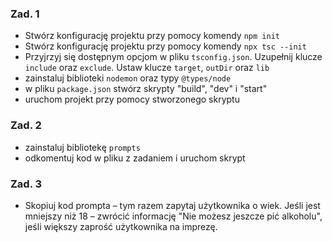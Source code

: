 ### Zad. 1 ###

- Stwórz konfigurację projektu przy pomocy komendy `npm init`
- Stwórz konfigurację projektu przy pomocy komendy `npx tsc --init`
- Przyjrzyj się dostępnym opcjom w pliku `tsconfig.json`. Uzupełnij klucze `include` oraz  `exclude`. Ustaw klucze `target`, `outDir` oraz `lib`
- zainstaluj biblioteki `nodemon` oraz typy `@types/node`
- w pliku `package.json` stwórz skrypty "build", "dev" i "start"
- uruchom projekt przy pomocy stworzonego skryptu


### Zad. 2 ###

- zainstaluj bibliotekę `prompts`
- odkomentuj kod w pliku z zadaniem i uruchom skrypt

### Zad. 3 ###

- Skopiuj kod prompta – tym razem zapytaj użytkownika o wiek. Jeśli jest mniejszy niż 18 – zwrócić informację "Nie możesz jeszcze pić alkoholu", jeśli większy zaprość użytkownika na imprezę. 